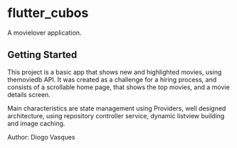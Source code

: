 # flutter_cubos

A movielover application.

## Getting Started

This project is a basic app that shows new and highlighted movies, using themoviedb API.
It was created as a challenge for a hiring process, and consists of a scrollable home page, that shows the top movies, and a movie details screen.

Main characteristics are state management using Providers, well designed architecture, using repository controller service, dynamic listview building and image caching.

Author: Diogo Vasques
